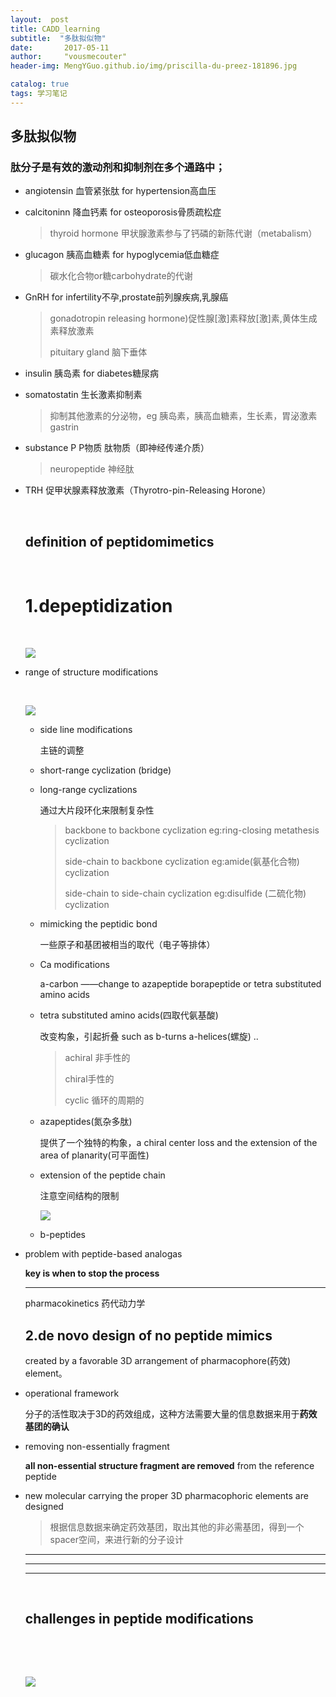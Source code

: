 ```yaml
---
layout:  post  
title: CADD_learning
subtitle:  "多肽拟似物"
date:       2017-05-11
author:     "vousmecouter"
header-img: MengYGuo.github.io/img/priscilla-du-preez-181896.jpg

catalog: true
tags: 学习笔记
---
```


## 多肽拟似物

### 肽分子是有效的激动剂和抑制剂在多个通路中；

- angiotensin 血管紧张肽 for  hypertension高血压

- calcitoninn 降血钙素 for osteoporosis骨质疏松症

  > thyroid hormone  甲状腺激素参与了钙磷的新陈代谢（metabalism）

- glucagon 胰高血糖素 for hypoglycemia低血糖症

  > 碳水化合物or糖carbohydrate的代谢

- GnRH for infertility不孕,prostate前列腺疾病,乳腺癌

  > gonadotropin releasing hormone)促性腺[激]素释放[激]素,黄体生成素释放激素
  >
  > pituitary gland 脑下垂体

- insulin 胰岛素 for diabetes糖尿病

- somatostatin 生长激素抑制素 

  >抑制其他激素的分泌物，eg 胰岛素，胰高血糖素，生长素，胃泌激素gastrin

- substance P P物质  肽物质（即神经传递介质）

  >neuropeptide 神经肽

- TRH   促甲状腺素释放激素（Thyrotro-pin-Releasing Horone）

  ​

  ## definition of peptidomimetics

  ​

  # 1.depeptidization

  ​

  ![](E:\aMYGdata\kong\学习笔记\图片\peptides.JPG)

- range of structure modifications 

  ​

  ![](E:\aMYGdata\kong\学习笔记\图片\2.2.JPG)

  - side line modifications 

    主链的调整

  - short-range cyclization (bridge)

  - long-range cyclizations  

    通过大片段环化来限制复杂性

    >backbone to backbone cyclization eg:ring-closing metathesis cyclization 
    >
    >side-chain to backbone cyclization eg:amide(氨基化合物) cyclization 
    >
    >side-chain to side-chain cyclization eg:disulfide (二硫化物) cyclization 

  - mimicking the peptidic bond

    一些原子和基团被相当的取代（电子等排体）

  - Ca modifications 

    a-carbon ——change to azapeptide borapeptide or  tetra substituted  amino acids

  - tetra substituted  amino acids(四取代氨基酸)

    改变构象，引起折叠 such as b-turns a-helices(螺旋) ..

    >achiral 非手性的
    >
    >chiral手性的
    >
    >cyclic 循环的周期的

  - azapeptides(氮杂多肽)

     提供了一个独特的构象，a chiral center loss and the extension of the area of planarity(可平面性)

  - extension of the peptide chain 

    注意空间结构的限制

    ![](E:\aMYGdata\kong\学习笔记\图片\2.3.JPG)

  - b-peptides

- problem  with peptide-based analogas

  **key is when to  stop the process**

  ***

  pharmacokinetics 药代动力学

  ## 2.de novo design of no peptide mimics 

   created by a favorable  3D arrangement  of pharmacophore(药效) element。

- operational framework

  分子的活性取决于3D的药效组成，这种方法需要大量的信息数据来用于**药效基团的确认**

- removing  non-essentially  fragment 

  **all non-essential structure fragment  are removed** from  the reference  peptide

- new molecular carrying the proper 3D pharmacophoric elements are designed 

  > 根据信息数据来确定药效基团，取出其他的非必需基团，得到一个spacer空间，来进行新的分子设计

  ***

  ***

  ***

  ​

  ##  challenges  in peptide modifications 

  ​

  ​

  ![](https://github.com/MengYGuo/MengYGuo.github.io/blob/master/img/2.4.JPG?raw=true)

  ​

  ​
